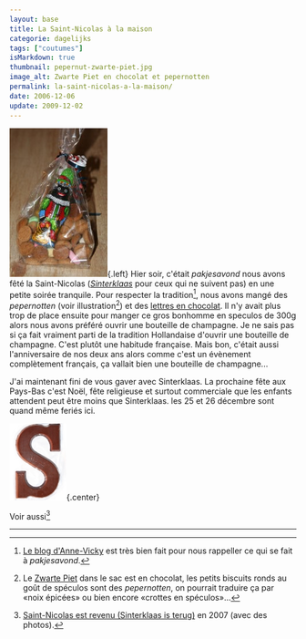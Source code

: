 ```yaml
---
layout: base
title: La Saint-Nicolas à la maison
categorie: dagelijks
tags: ["coutumes"]
isMarkdown: true
thumbnail: pepernut-zwarte-piet.jpg
image_alt: Zwarte Piet en chocolat et pepernotten
permalink: la-saint-nicolas-a-la-maison/
date: 2006-12-06
update: 2009-12-02
---
```




![Zwarte Piet en chocolat et pepernotten](pepernut-zwarte-piet.jpg){.left}
Hier soir, c'était *pakjesavond* nous avons fêté la Saint-Nicolas (*[Sinterklaas](/sinterklaas-est-arrive)* pour ceux qui ne suivent pas) en une petite soirée tranquile. Pour respecter la tradition[^1], nous avons mangé des *pepernotten* (voir illustration[^2]) et des [lettres en chocolat](/les-lettres-en-chocolat). Il n'y avait plus trop de place ensuite pour manger ce gros bonhomme en speculos de 300g alors nous avons préféré ouvrir une bouteille de champagne. Je ne sais pas si ça fait vraiment parti de la tradition Hollandaise d'ouvrir  une bouteille de champagne. C'est plutôt une habitude française. Mais bon, c'était aussi l'anniversaire de nos deux ans alors comme c'est un évènement complètement français, ça vallait bien une bouteille de champagne...

<!--excerpt-->

J'ai maintenant fini de vous gaver avec Sinterklaas. La prochaine fête aux Pays-Bas c'est Noël, fête religieuse et surtout commerciale que les enfants attendent peut être moins que Sinterklaas. les 25 et 26 décembre sont quand même feriés ici.

![lettre S en chocolat Verkade|C|lettre S en chocolat Verkade](<lettre-S-en-chocolat-100.jpg>){.center}

Voir aussi[^3]

---
[^1]: [Le blog d'Anne-Vicky](http://annevickycarlier.blogspot.com/2006/12/sinterklaas-st-nicolas.html) est très bien fait pour nous rappeller ce qui se fait à *pakjesavond*.
[^2]: Le [Zwarte Piet](/qui-est-tu-zwarte-piet) dans le sac est en chocolat, les petits biscuits ronds au goût de spéculos sont des *pepernotten*, on pourrait traduire ça par «noix épicées» ou bien encore «crottes en spéculos»...
[^3]: [Saint-Nicolas est revenu (Sinterklaas is terug)](/saint-nicolas-est-revenu-sinterklaas-is-terug) en 2007 (avec des photos).